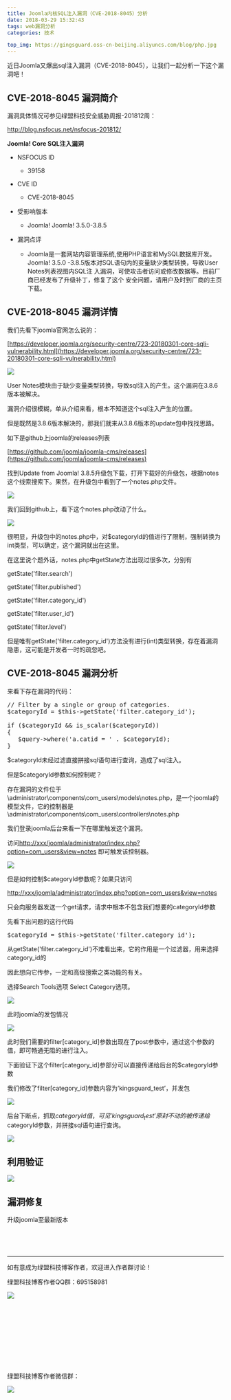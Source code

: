 ```yaml
---
title: Joomla内核SQL注入漏洞（CVE-2018-8045）分析
date: 2018-03-29 15:32:43
tags: web漏洞分析
categories: 技术

top_img: https://gingsguard.oss-cn-beijing.aliyuncs.com/blog/php.jpg
---
```


近日Joomla又爆出sql注入漏洞（CVE-2018-8045），让我们一起分析一下这个漏洞吧！

<!--more-->

## CVE-2018-8045 漏洞简介

漏洞具体情况可参见绿盟科技安全威胁周报-201812周：

http://blog.nsfocus.net/nsfocus-201812/

**Joomla! Core SQL注入漏洞**

*   NSFOCUS ID

    *   39158

*   CVE ID

    *   CVE-2018-8045

*   受影响版本

    *   Joomla! Joomla! 3.5.0-3.8.5

*   漏洞点评

    *   Joomla是一套网站内容管理系统,使用PHP语言和MySQL数据库开发。Joomla! 3.5.0 -3.8.5版本对SQL语句内的变量缺少类型转换，导致User Notes列表视图内SQL注 入漏洞，可使攻击者访问或修改数据等。目前厂商已经发布了升级补丁，修复了这个 安全问题，请用户及时到厂商的主页下载。

## **CVE-2018-8045 漏洞详情**

我们先看下joomla官网怎么说的：

[https://developer.joomla.org/security-centre/723-20180301-core-sqli-vulnerability.html](https://developer.joomla.org/security-centre/723-20180301-core-sqli-vulnerability.html)

![](http://blog.nsfocus.net/wp-content/uploads/2018/03/图片-1-3.png)

User Notes模块由于缺少变量类型转换，导致sql注入的产生。这个漏洞在3.8.6版本被解决。

漏洞介绍很模糊，单从介绍来看，根本不知道这个sql注入产生的位置。

但是既然是3.8.6版本解决的，那我们就来从3.8.6版本的update包中找找思路。

如下是github上joomla的releases列表

[https://github.com/joomla/joomla-cms/releases](https://github.com/joomla/joomla-cms/releases)

找到Update from Joomla! 3.8.5升级包下载，打开下载好的升级包，根据notes这个线索搜索下。果然，在升级包中看到了一个notes.php文件。

![](http://blog.nsfocus.net/wp-content/uploads/2018/03/2-9.png)

我们回到github上，看下这个notes.php改动了什么。

![](http://blog.nsfocus.net/wp-content/uploads/2018/03/3-9.png)

很明显，升级包中的notes.php中，对$categoryId的值进行了限制，强制转换为int类型，可以确定，这个漏洞就出在这里。

在这里说个题外话，notes.php中getState方法出现过很多次，分别有

getState('filter.search')

getState('filter.published')

getState('filter.category_id')

getState('filter.user_id')

getState('filter.level')

但是唯有getState('filter.category_id')方法没有进行(int)类型转换，存在着漏洞隐患，这可能是开发者一时的疏忽吧。

## **CVE-2018-8045 漏洞分析**

来看下存在漏洞的代码：
<pre class="lang:default decode:true">// Filter by a single or group of categories.
$categoryId = $this-&gt;getState('filter.category_id');

if ($categoryId &amp;&amp; is_scalar($categoryId))
{
   $query-&gt;where('a.catid = ' . $categoryId);
}</pre>
$categoryId未经过滤直接拼接sql语句进行查询，造成了sql注入。

但是$categoryId参数如何控制呢？

存在漏洞的文件位于\administrator\components\com_users\models\notes.php，是一个joomla的模型文件，它的控制器是\administrator\components\com_users\controllers\notes.php

我们登录joomla后台来看一下在哪里触发这个漏洞。

访问[http://xxx/joomla/administrator/index.php?option=com_users&amp;view=notes](http://xxx/joomla/administrator/index.php?option=com_users&amp;view=notes) 即可触发该控制器。

![](http://blog.nsfocus.net/wp-content/uploads/2018/03/4-8.png)

但是如何控制$categoryId参数呢？如果只访问

[http://xxx/joomla/administrator/index.php?option=com_users&amp;view=notes](http://xxx/joomla/administrator/index.php?option=com_users&amp;view=notes)

只会向服务器发送一个get请求，请求中根本不包含我们想要的categoryId参数

先看下出问题的这行代码
<pre class="lang:default decode:true">$categoryId = $this-&gt;getState('filter.category_id');</pre>
从getState('filter.category_id')不难看出来，它的作用是一个过滤器，用来选择category_id的

因此想向它传参，一定和高级搜索之类功能的有关。

选择Search Tools选项 Select Category选项。

![](http://blog.nsfocus.net/wp-content/uploads/2018/03/5-7.png)

此时joomla的发包情况

![](http://blog.nsfocus.net/wp-content/uploads/2018/03/6-5.png)

此时我们需要的filter[category_id]参数出现在了post参数中，通过这个参数的值，即可畅通无阻的进行注入。

下面验证下这个filter[category_id]参部分可以直接传递给后台的$categoryId参数

我们修改了filter[category_id]参数内容为’kingsguard_test’，并发包

![](http://blog.nsfocus.net/wp-content/uploads/2018/03/7-4.png)

后台下断点，抓取$categoryId值，可见’kingsguard_test’原封不动的被传递给$categoryId参数，并拼接sql语句进行查询。

![](http://blog.nsfocus.net/wp-content/uploads/2018/03/8-4.png)

## **利用验证**

![](http://blog.nsfocus.net/wp-content/uploads/2018/03/9-3.png)

## 漏洞修复

升级joomla至最新版本

&nbsp;

&nbsp;

* * *

如有意成为绿盟科技博客作者，欢迎进入作者群讨论！

绿盟科技博客作者QQ群：695158981

![](http://blog.nsfocus.net/wp-content/uploads/2018/03/WechatIMG749-150x150.png)

&nbsp;

&nbsp;

&nbsp;

&nbsp;

&nbsp;

绿盟科技博客作者微信群：

![](http://blog.nsfocus.net/wp-content/uploads/2018/03/WechatIMG68-226x300.jpeg)

&nbsp;

&nbsp;

<div class="wumii-hook"></div>